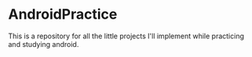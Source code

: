 # AndroidPractice
This is a repository for all the little projects I'll implement while practicing and studying android.
